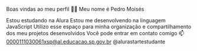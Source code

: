 Boas vindas ao meu perfil 💙💙
Meu nome é Pedro Moisés

Estou estudando na Alura
Estou me desenvolvendo na linguagem JavaScript
Utilizo esse espaço para minha organização e compartilhamento dos meu projetos desenvolvidos
Você pode entrar em contato comigo 📫
0000111030061xsp@al.educacao.sp.gov.br
@alurastartestudante
